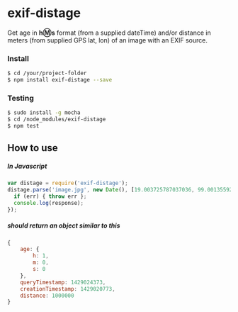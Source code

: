 # exif-distage

Get age in **h:m:s** format (from a supplied dateTime) and/or distance in meters (from supplied GPS lat, lon) of an image with an EXIF source.

### Install
```sh
$ cd /your/project-folder
$ npm install exif-distage --save
```

### Testing
```sh
$ sudo install -g mocha
$ cd /node_modules/exif-distage
$ npm test
```

## How to use

##### In Javascript
```javascript
var distage = require('exif-distage');
distage.parse('image.jpg', new Date(), [19.003725787037036, 99.00135592592591], function(err, response) {
  if (err) { throw err };
  console.log(response);
});
```
##### should return an object similar to this
```javascript
{
    age: {
        h: 1,
        m: 0,
        s: 0
    },
    queryTimestamp: 1429024373,
    creationTimestamp: 1429020773,
    distance: 1000000
}
```